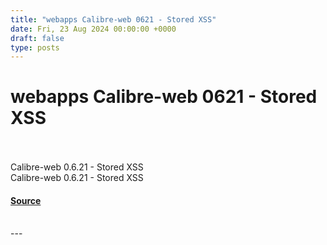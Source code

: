 ```yaml
---
title: "webapps Calibre-web 0621 - Stored XSS"
date: Fri, 23 Aug 2024 00:00:00 +0000
draft: false
type: posts
---
```

# webapps Calibre-web 0621 - Stored XSS

<br/>

<br/>
Calibre-web 0.6.21 - Stored XSS
<br/>
Calibre-web 0.6.21 - Stored XSS

#### [Source](https://www.exploit-db.com/exploits/52067)

<br/>
---
